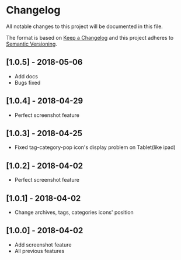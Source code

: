 # Changelog
All notable changes to this project will be documented in this file.

The format is based on [Keep a Changelog](http://keepachangelog.com/en/1.0.0/)
and this project adheres to [Semantic Versioning](http://semver.org/spec/v2.0.0.html).

## [1.0.5] - 2018-05-06
- Add docs
- Bugs fixed

## [1.0.4] - 2018-04-29
- Perfect screenshot feature

## [1.0.3] - 2018-04-25
- Fixed tag-category-pop icon's display problem on Tablet(like ipad) 

## [1.0.2] - 2018-04-02
- Perfect screenshot feature

## [1.0.1] - 2018-04-02
- Change archives, tags, categories icons' position

## [1.0.0] - 2018-04-02
- Add screenshot feature
- All previous features

